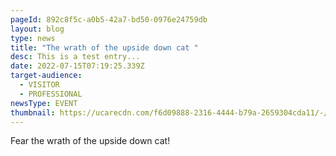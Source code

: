 ```yaml
---
pageId: 892c8f5c-a0b5-42a7-bd50-0976e24759db
layout: blog
type: news
title: "The wrath of the upside down cat "
desc: This is a test entry...
date: 2022-07-15T07:19:25.339Z
target-audience:
  - VISITOR
  - PROFESSIONAL
newsType: EVENT
thumbnail: https://ucarecdn.com/f6d09888-2316-4444-b79a-2659304cda11/-/preview/-/rotate/180/-/enhance/93/-/sharp/15/-/grayscale/
---
```

Fear the wrath of the upside down cat!